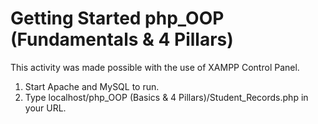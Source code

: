 # Getting Started php_OOP (Fundamentals & 4 Pillars)

This activity was made possible with the use of XAMPP Control Panel. 

1. Start Apache and MySQL to run.
2. Type localhost/php_OOP (Basics & 4 Pillars)/Student_Records.php in your URL.

